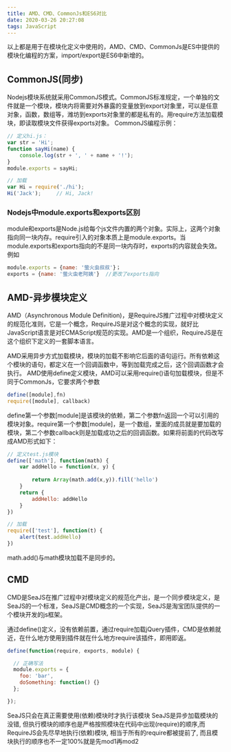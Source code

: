 ```yaml
---
title: AMD、CMD、CommonJs和ES6对比
date: 2020-03-26 20:27:08
tags: JavaScript
---
```


以上都是用于在模块化定义中使用的，AMD、CMD、CommonJs是ES中提供的模块化编程的方案，import/export是ES6中新增的。

## CommonJS(同步)
Nodejs模块系统就采用CommonJS模式。CommonJS标准规定，一个单独的文件就是一个模块，模块内将需要对外暴露的变量放到export对象里，可以是任意对象，函数，数组等，潍坊到exports对象里的都是私有的。用require方法加载模块，即读取模块文件获得exports对象。
CommonJS编程示例：

```js
// 定义hi.js：
var str = 'Hi';
function sayHi(name) {  
    console.log(str + ', ' + name + '!');
}
module.exports = sayHi;

// 加载
var Hi = require('./hi');
Hi('Jack');     // Hi, Jack!
```
### Nodejs中module.exports和exports区别
module和exports是Node.js给每个js文件内置的两个对象。实际上，这两个对象指向同一块内存。require引入的对象本质上是module.exports。当 module.exports和exports指向的不是同一块内存时，exports的内容就会失效。
例如
```js
module.exports = {name: '萤火虫叔叔'}；
exports = {name: '萤火虫老阿姨'}  //更改了exports指向
```

## AMD-异步模块定义

AMD（Asynchronous Module Definition)，是RequireJS推广过程中对模块定义的规范化准则，它是一个概念，RequireJS是对这个概念的实现，就好比JavaScript语言是对ECMAScript规范的实现。AMD是一个组织，RequireJS是在这个组织下定义的一套脚本语言。

AMD采用异步方式加载模块，模块的加载不影响它后面的语句运行。所有依赖这个模块的语句，都定义在一个回调函数中，等到加载完成之后，这个回调函数才会执行。
AMD使用define定义模块，AMD可以采用require()语句加载模块，但是不同于CommonJs，它要求两个参数
```js
define([module],fn)
require([module], callback)
```
define第一个参数[module]是该模块的依赖，第二个参数fn返回一个可以引用的模块对象。require第一个参数[module]，是一个数组，里面的成员就是要加载的模块，第二个参数callback则是加载成功之后的回调函数。如果将前面的代码改写成AMD形式如下：
```js
// 定义test.js模块
define(['math'], function(math) {
    var addHello = function(x, y) {
        
        return Array(math.add(x,y)).fill('hello')
    }
    return {
        addHello: addHello
    }
})

// 加载
require(['test'], function(t) {
    alert(test.addHello)
})
```
math.add()与math模块加载不是同步的。

## CMD
CMD是SeaJS在推广过程中对模块定义的规范化产出，是一个同步模块定义，是SeaJS的一个标准，SeaJS是CMD概念的一个实现，SeaJS是淘宝团队提供的一个模块开发的js框架。

通过define()定义，没有依赖前置，通过require加载jQuery插件，CMD是依赖就近，在什么地方使用到插件就在什么地方require该插件，即用即返。
```js
define(function(require, exports, module) {

  // 正确写法
  module.exports = {
    foo: 'bar',
    doSomething: function() {}
  };

});
```

SeaJS只会在真正需要使用(依赖)模块时才执行该模块
SeaJS是异步加载模块的没错, 但执行模块的顺序也是严格按照模块在代码中出现(require)的顺序,而RequireJS会先尽早地执行(依赖)模块, 相当于所有的require都被提前了, 而且模块执行的顺序也不一定100%就是先mod1再mod2